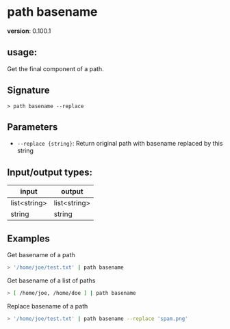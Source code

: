 # path basename

**version**: 0.100.1

## **usage**:

Get the final component of a path.

## Signature

`> path basename --replace`

## Parameters

- `--replace {string}`: Return original path with basename replaced by this string

## Input/output types:

| input          | output         |
| -------------- | -------------- |
| list\<string\> | list\<string\> |
| string         | string         |

## Examples

Get basename of a path

```bash
> '/home/joe/test.txt' | path basename
```

Get basename of a list of paths

```bash
> [ /home/joe, /home/doe ] | path basename
```

Replace basename of a path

```bash
> '/home/joe/test.txt' | path basename --replace 'spam.png'
```
